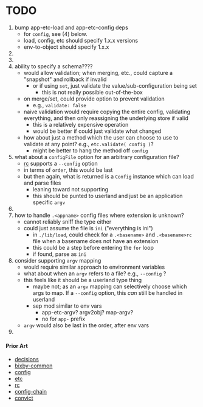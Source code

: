 TODO
====

1. bump app-etc-load and app-etc-config deps
	-	for `config`, see (4) below.
	-	load, config, etc should specify 1.x.x versions
	-	env-to-object should specify 1.x.x
2. 
3. 
4. ability to specify a schema????
	-	would allow validation; when merging, etc., could capture a "snapshot" and rollback if invalid
		-	or if using `set`, just validate the value/sub-configuration being set
			-	this is not really possible out-of-the-box
	-	on merge/set, could provide option to prevent validation
		-	e.g., `validate: false`
	- 	naive validation would require copying the entire config, validating everything, and then only reassigning the underlying store if valid
		-	this is a relatively expensive operation
		-	would be better if could just validate what changed
	-	how about just a method which the user can choose to use to validate at any point? e.g., `etc.validate( config )`?
		-	might be better to hang the method off `config`
5. what about a `configFile` option for an arbitrary configuration file?
	-	[rc](https://github.com/dominictarr/rc) supports a `--config` option
	-	in terms of `order`, this would be last
	-	but then again, what is returned is a `Config` instance which can load and parse files
		-	leaning toward not supporting
		-	this should be punted to userland and just be an application specific `argv`
6. 
7. how to handle `.<appname>` config files where extension is unknown?
	-	cannot reliably sniff the type either
	-	could just assume the file is `ini` ("everything is ini")
		-	in `./lib/load`, could check for a `.<basename>` and `.<basename>rc` file when a basename does not have an extension
		-	this could be a step before entering the `for` loop
		- 	if found, parse as `ini`
8. consider supporting `argv` mapping
	-	would require similar approach to environment variables
	-	what about when an `argv` refers to a file? e.g., `--config` ?
	-	this feels like it should be a userland type thing
		-	maybe not; as an `argv` mapping can selectively choose which args to map. If a `--config` option, this *can* still be handled in userland
		-	sep mod similar to env vars
			-	app-etc-argv? argv2obj? map-argv?
			-	no for `app-` prefix
	-	`argv` would also be last in the order, after env vars
9. 


#### Prior Art

*	[decisions](https://github.com/jaredhanson/node-decisions)
*	[bixby-common](https://github.com/bixbyjs/bixby-common)
*	[config](https://github.com/lorenwest/node-config)
*	[etc](https://github.com/cpsubrian/node-etc)
*	[rc](https://github.com/dominictarr/rc)
*	[config-chain](https://github.com/dominictarr/config-chain)
*	[convict](https://github.com/mozilla/node-convict)
